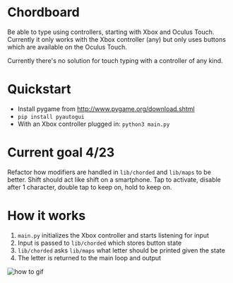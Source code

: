# Chordboard

Be able to type using controllers, starting with Xbox and Oculus Touch. Currently it only works with the Xbox controller (any) but only uses buttons which are available on the Oculus Touch. 

Currently there's no solution for touch typing with a controller of any kind. 

# Quickstart

* Install pygame from http://www.pygame.org/download.shtml
* `pip install pyautogui`
* With an Xbox controller plugged in: `python3 main.py`

# Current goal 4/23

Refactor how modifiers are handled in `lib/chorded` and `lib/maps` to be better. Shift should act like shift on a smartphone. Tap to activate, disable after 1 character, double tap to keep on, hold to keep on. 

# How it works

1. `main.py` initializes the Xbox controller and starts listening for input
2. Input is passed to `lib/chorded` which stores button state 
3. `lib/chorded` asks `lib/maps` what letter should be printed given the state
4. The letter is returned to the main loop and output

![how to gif](https://i.imgur.com/t4z772K.gif)
